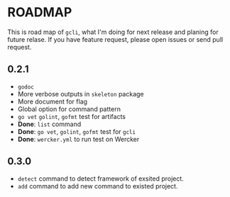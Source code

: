 # ROADMAP

This is road map of `gcli`, what I'm doing for next release and planing for future relase. If you have feature request, please open issues or send pull request. 

## 0.2.1

- `godoc`
- More verbose outputs in `skeleton` package
- More document for flag
- Global option for command pattern
- `go vet` `golint`, `gofmt` test for artifacts
- **Done**: `list` command
- **Done**: `go vet`, `golint`, `gofmt` test for `gcli`
- **Done**: `wercker.yml` to run test on Wercker

## 0.3.0

- `detect` command to detect framework of exsited project.
- `add` command to add new command to existed project.
